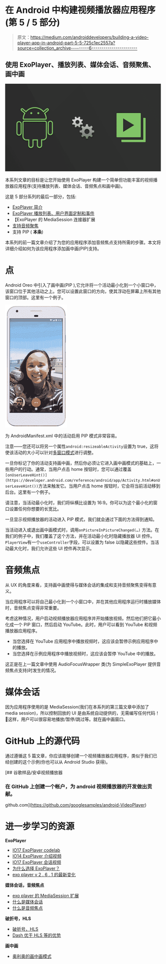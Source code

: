 # 在 Android 中构建视频播放器应用程序(第 5 / 5 部分)

> 原文：<https://medium.com/androiddevelopers/building-a-video-player-app-in-android-part-5-5-725c1ec2557a?source=collection_archive---------6----------------------->

## 使用 ExoPlayer、播放列表、媒体会话、音频聚焦、画中画

![](img/2eed2a5c9bda533975efea4a4131b83e.png)

本系列文章的目标是让您开始使用 ExoPlayer 构建一个简单但功能丰富的视频播放器应用程序(支持播放列表、媒体会话、音频焦点和画中画)。

这是 5 部分系列的最后一部分，包括:

*   [ExoPlayer 简介](/@nazmul/building-a-video-player-app-in-android-part-1-5-d95770ef762d)
*   [ExoPlayer 播放列表、用户界面定制和事件](/@nazmul/building-a-video-player-app-in-android-part-2-5-e5a5392879fa)
*   【ExoPlayer 的 MediaSession 连接器扩展
*   [支持音频聚焦](/@nazmul/building-a-video-player-app-in-android-part-4-5-c69f12b49143)
*   支持 PIP ( **本条**)

本系列的前一篇文章介绍了为您的应用程序添加音频焦点支持所需的步骤。本文将详细介绍如何为该应用程序添加画中画(PIP)支持。

# 点

Android Oreo 中引入了画中画(PIP ),它允许将一个活动最小化到一个小窗口中，该窗口位于其他活动之上。您可以设置此窗口的方向，使其浮动在屏幕上所有其他窗口的顶部。这里有一个例子。

![](img/c1d6d48119e238a6acfdc3f08880b1e5.png)

为 AndroidManifest.xml 中的活动启用 PIP 模式非常容易。

注意——您还可以将另一个属性`android:resizeableActivity`设置为 true，这将使该活动的大小可以针对[多窗口模式](https://developer.android.com/guide/topics/ui/multi-window.html)进行调整。

一旦你标记了你的活动支持画中画，然后你必须让它进入画中画模式的基础上，一些用户的行动。通常，当用户点击 home 按钮时，您可以通过覆盖`[onUserLeaveHint()](https://developer.android.com/reference/android/app/Activity.html#onUserLeaveHint())`方法来触发它。当用户点击 home 按钮时，它会将当前活动移到后台。这里有一个例子。

请注意，当活动最小化时，我们将纵横比设置为 16:9。你可以为这个最小化的窗口设置任何你想要的长宽比。

一旦显示视频播放器的活动进入 PIP 模式，我们就会通过下面的方法得到通知。

当活动进入或退出画中画模式时，调用`onPictureInPictureChanged(…)` 方法。在我们的例子中，我们覆盖了这个方法，并在活动最小化时隐藏播放器 UI 控件。`PlayerView`有一个`useController`字段，可以设置为 false 以隐藏这些控件。当活动最大化时，我们允许这些 UI 控件再次显示。

# 音频焦点

从 UX 的角度来看，支持画中画使得与媒体会话的集成和支持音频聚焦变得有意义。

当应用程序可以将自己最小化到一个小窗口中，并在其他应用程序运行时播放媒体时，音频焦点变得非常重要。

考虑这种情况，用户启动视频播放器应用程序并开始播放视频。然后他们把它最小化成一个 PIP 窗口，然后启动 YouTube。此时，用户可以看到 YouTube 和视频播放器应用程序。

*   当您选择在 YouTube 应用程序中播放视频时，这应该会暂停示例应用程序中的播放。
*   当您选择在示例应用程序中播放视频时，这应该会暂停 YouTube 中的播放。

这正是在上一篇文章中使用 AudioFocusWrapper 类(为 SimpleExoPlayer 提供音频焦点支持)时发生的情况。

# 媒体会话

因为应用程序使用的是 MediaSession(我们在本系列的第三篇文章中添加了 media session)，所以控制回放的 UI 是由系统自动提供的，无需编写任何代码！🙌这样，用户可以很容易地播放/暂停/跳过等。就在画中画窗口。

# GitHub 上的源代码

通过遵循这 5 篇文章，你应该能够创建一个视频播放器应用程序，类似于我们已经创建的这个示例(你也可以从 Android Studio 获得)。

[](https://github.com/googlesamples/android-VideoPlayer) [## 谷歌样品/安卓视频播放器

### 在 GitHub 上创建一个帐户，为 android 视频播放器的开发做出贡献。

github.com](https://github.com/googlesamples/android-VideoPlayer) 

# 进一步学习的资源

**ExoPlayer**

*   [IO17 ExoPlayer codelab](https://codelabs.developers.google.com/codelabs/exoplayer-intro/#0)
*   [IO14 ExoPlayer 介绍视频](https://www.youtube.com/watch?v=6VjF638VObA)
*   [IO17 ExoPlayer 会话视频](https://www.youtube.com/watch?v=jAZn-J1I8Eg)
*   [为什么选择 ExoPlayer？](/google-exoplayer/exoplayer-2-x-why-what-and-when-74fd9cb139)
*   [exo player v 2 . 6 . 1 的最新变化](/google-exoplayer/exoplayer-2-6-1-whats-new-a9e54bffffc5)

**媒体会话，音频焦点**

*   [exo player 的 MediaSession 扩展](/google-exoplayer/the-mediasession-extension-for-exoplayer-82b9619deb2d)
*   [什么是媒体会话](/google-developers/understanding-mediasession-part-1-3-e4d2725f18e4)
*   [什么是音频焦点](/google-developers/audio-focus-1-6b32689e4380)

**破折号，HLS**

*   [破折号，HLS](https://goo.gl/r9fXXf)
*   [Dash 优于 HLS 等的优势](https://goo.gl/SNvMgQ)

**画中画**

*   [奥利奥的画中画模式](/google-developers/making-magic-moments-with-picture-in-picture-e02964bf75ae)